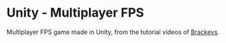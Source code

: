 # Unity - Multiplayer FPS

Multiplayer FPS game made in Unity, from the tutorial videos of [Brackeys](http://brackeys.com/).

